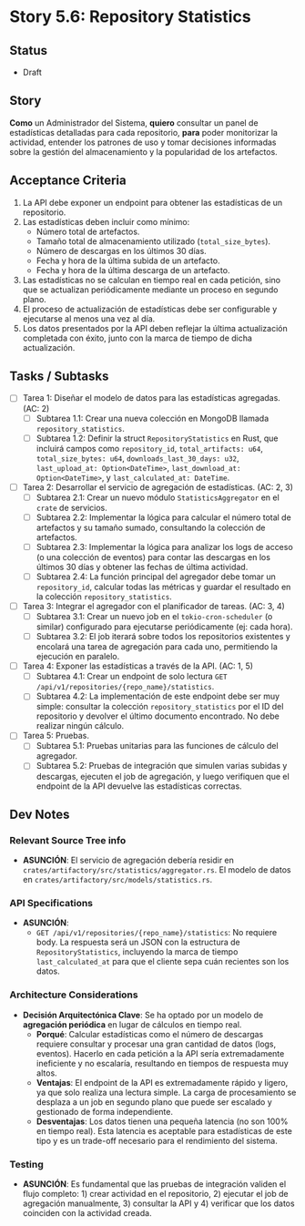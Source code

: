 # Story 5.6: Repository Statistics

## Status
- Draft

## Story
**Como** un Administrador del Sistema,
**quiero** consultar un panel de estadísticas detalladas para cada repositorio,
**para** poder monitorizar la actividad, entender los patrones de uso y tomar decisiones informadas sobre la gestión del almacenamiento y la popularidad de los artefactos.

## Acceptance Criteria
1.  La API debe exponer un endpoint para obtener las estadísticas de un repositorio.
2.  Las estadísticas deben incluir como mínimo:
    -   Número total de artefactos.
    -   Tamaño total de almacenamiento utilizado (`total_size_bytes`).
    -   Número de descargas en los últimos 30 días.
    -   Fecha y hora de la última subida de un artefacto.
    -   Fecha y hora de la última descarga de un artefacto.
3.  Las estadísticas no se calculan en tiempo real en cada petición, sino que se actualizan periódicamente mediante un proceso en segundo plano.
4.  El proceso de actualización de estadísticas debe ser configurable y ejecutarse al menos una vez al día.
5.  Los datos presentados por la API deben reflejar la última actualización completada con éxito, junto con la marca de tiempo de dicha actualización.

## Tasks / Subtasks
- [ ] Tarea 1: Diseñar el modelo de datos para las estadísticas agregadas. (AC: 2)
    - [ ] Subtarea 1.1: Crear una nueva colección en MongoDB llamada `repository_statistics`.
    - [ ] Subtarea 1.2: Definir la struct `RepositoryStatistics` en Rust, que incluirá campos como `repository_id`, `total_artifacts: u64`, `total_size_bytes: u64`, `downloads_last_30_days: u32`, `last_upload_at: Option<DateTime>`, `last_download_at: Option<DateTime>`, y `last_calculated_at: DateTime`.
- [ ] Tarea 2: Desarrollar el servicio de agregación de estadísticas. (AC: 2, 3)
    - [ ] Subtarea 2.1: Crear un nuevo módulo `StatisticsAggregator` en el `crate` de servicios.
    - [ ] Subtarea 2.2: Implementar la lógica para calcular el número total de artefactos y su tamaño sumado, consultando la colección de artefactos.
    - [ ] Subtarea 2.3: Implementar la lógica para analizar los logs de acceso (o una colección de eventos) para contar las descargas en los últimos 30 días y obtener las fechas de última actividad.
    - [ ] Subtarea 2.4: La función principal del agregador debe tomar un `repository_id`, calcular todas las métricas y guardar el resultado en la colección `repository_statistics`.
- [ ] Tarea 3: Integrar el agregador con el planificador de tareas. (AC: 3, 4)
    - [ ] Subtarea 3.1: Crear un nuevo job en el `tokio-cron-scheduler` (o similar) configurado para ejecutarse periódicamente (ej: cada hora).
    - [ ] Subtarea 3.2: El job iterará sobre todos los repositorios existentes y encolará una tarea de agregación para cada uno, permitiendo la ejecución en paralelo.
- [ ] Tarea 4: Exponer las estadísticas a través de la API. (AC: 1, 5)
    - [ ] Subtarea 4.1: Crear un endpoint de solo lectura `GET /api/v1/repositories/{repo_name}/statistics`.
    - [ ] Subtarea 4.2: La implementación de este endpoint debe ser muy simple: consultar la colección `repository_statistics` por el ID del repositorio y devolver el último documento encontrado. No debe realizar ningún cálculo.
- [ ] Tarea 5: Pruebas.
    - [ ] Subtarea 5.1: Pruebas unitarias para las funciones de cálculo del agregador.
    - [ ] Subtarea 5.2: Pruebas de integración que simulen varias subidas y descargas, ejecuten el job de agregación, y luego verifiquen que el endpoint de la API devuelve las estadísticas correctas.

## Dev Notes

### Relevant Source Tree info
- **ASUNCIÓN**: El servicio de agregación debería residir en `crates/artifactory/src/statistics/aggregator.rs`. El modelo de datos en `crates/artifactory/src/models/statistics.rs`.

### API Specifications
- **ASUNCIÓN**:
    - `GET /api/v1/repositories/{repo_name}/statistics`: No requiere body. La respuesta será un JSON con la estructura de `RepositoryStatistics`, incluyendo la marca de tiempo `last_calculated_at` para que el cliente sepa cuán recientes son los datos.

### Architecture Considerations
- **Decisión Arquitectónica Clave**: Se ha optado por un modelo de **agregación periódica** en lugar de cálculos en tiempo real.
    - **Porqué**: Calcular estadísticas como el número de descargas requiere consultar y procesar una gran cantidad de datos (logs, eventos). Hacerlo en cada petición a la API sería extremadamente ineficiente y no escalaría, resultando en tiempos de respuesta muy altos.
    - **Ventajas**: El endpoint de la API es extremadamente rápido y ligero, ya que solo realiza una lectura simple. La carga de procesamiento se desplaza a un job en segundo plano que puede ser escalado y gestionado de forma independiente.
    - **Desventajas**: Los datos tienen una pequeña latencia (no son 100% en tiempo real). Esta latencia es aceptable para estadísticas de este tipo y es un trade-off necesario para el rendimiento del sistema.

### Testing
- **ASUNCIÓN**: Es fundamental que las pruebas de integración validen el flujo completo: 1) crear actividad en el repositorio, 2) ejecutar el job de agregación manualmente, 3) consultar la API y 4) verificar que los datos coinciden con la actividad creada.